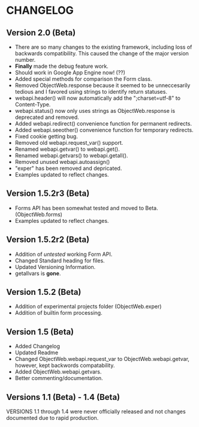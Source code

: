 CHANGELOG
=========

Version 2.0 (Beta)
------------------
- There are so many changes to the existing framework, including loss of 
  backwards compatibility. This caused the change of the major version number.
- **Finally** made the debug feature work.
- Should work in Google App Engine now! (??)
- Added special methods for comparison the Form class.
- Removed ObjectWeb.response because it seemed to be unneccesarily tedious and 
  I favored using strings to identify return statuses.
- webapi.header() will now automatically add the ";charset=utf-8" to Content-Type.
- webapi.status() now only uses strings as ObjectWeb.response is deprecated and
  removed.
- Added webapi.redirect() convenience function for permanent redirects.
- Added webapi.seeother() convenience function for temporary redirects.
- Fixed cookie getting bug.
- Removed old webapi.request_var() support.
- Renamed webapi.getvar() to webapi.get().
- Renamed webapi.getvars() to webapi.getall().
- Removed unused webapi.autoassign()
- "exper" has been removed and depricated.
- Examples updated to reflect changes.

Version 1.5.2r3 (Beta)
----------------------
- Forms API has been somewhat tested and moved to Beta. (ObjectWeb.forms)
- Examples updated to reflect changes.

Version 1.5.2r2 (Beta)
----------------------
- Addition of *untested* working Form API.
- Changed Standard heading for files.
- Updated Versioning Information.
- getallvars is **gone**.

Version 1.5.2 (Beta)
--------------------
- Addition of experimental projects folder (ObjectWeb.exper)
- Addition of builtin form processing.


Version 1.5 (Beta)
------------------

- Added Changelog
- Updated Readme
- Changed ObjectWeb.webapi.request_var to ObjectWeb.webapi.getvar, however, kept 
  backwords compatability.
- Added ObjectWeb.webapi.getvars.
- Better commenting/documentation.


Versions 1.1 (Beta) - 1.4 (Beta)
--------------------------------
VERSIONS 1.1 through 1.4 were never officially released and not changes 
documented due to rapid production.
